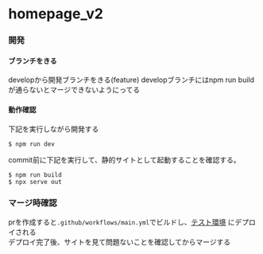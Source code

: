 # homepage_v2

### 開発

#### ブランチをきる
developから開発ブランチをきる(feature)
developブランチにはnpm run buildが通らないとマージできないようにってる

#### 動作確認
下記を実行しながら開発する
```
$ npm run dev
```

commit前に下記を実行して、静的サイトとして起動することを確認する。
```
$ npm run build
$ npx serve out
```

### マージ時確認
prを作成すると`.github/workflows/main.yml`でビルドし、[テスト環境](http://www.toyozaki.me/homepage_v2) にデプロイされる  
デプロイ完了後、サイトを見て問題ないことを確認してからマージする
